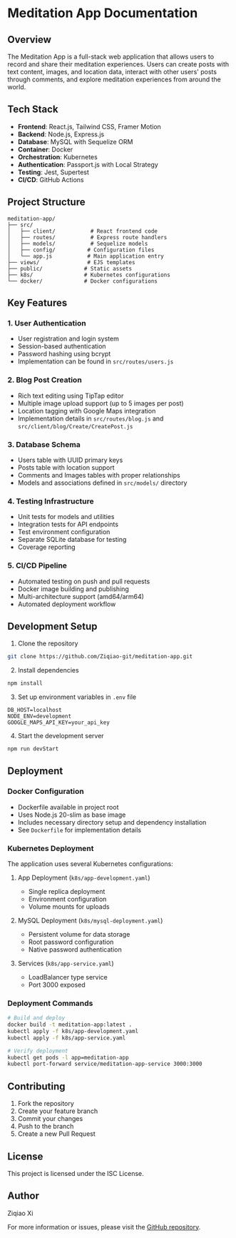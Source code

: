 # Meditation App Documentation

## Overview
The Meditation App is a full-stack web application that allows users to record and share their meditation experiences. Users can create posts with text content, images, and location data, interact with other users' posts through comments, and explore meditation experiences from around the world.

## Tech Stack
- **Frontend**: React.js, Tailwind CSS, Framer Motion
- **Backend**: Node.js, Express.js
- **Database**: MySQL with Sequelize ORM
- **Container**: Docker
- **Orchestration**: Kubernetes
- **Authentication**: Passport.js with Local Strategy
- **Testing**: Jest, Supertest
- **CI/CD**: GitHub Actions

## Project Structure
```
meditation-app/
├── src/
│   ├── client/           # React frontend code
│   ├── routes/           # Express route handlers
│   ├── models/           # Sequelize models
│   ├── config/          # Configuration files
│   └── app.js           # Main application entry
├── views/               # EJS templates
├── public/             # Static assets
├── k8s/                # Kubernetes configurations
└── docker/             # Docker configurations
```

## Key Features

### 1. User Authentication
- User registration and login system
- Session-based authentication
- Password hashing using bcrypt
- Implementation can be found in `src/routes/users.js`

### 2. Blog Post Creation
- Rich text editing using TipTap editor
- Multiple image upload support (up to 5 images per post)
- Location tagging with Google Maps integration
- Implementation details in `src/routes/blog.js` and `src/client/blog/Create/CreatePost.js`

### 3. Database Schema
- Users table with UUID primary keys
- Posts table with location support
- Comments and Images tables with proper relationships
- Models and associations defined in `src/models/` directory

### 4. Testing Infrastructure
- Unit tests for models and utilities
- Integration tests for API endpoints
- Test environment configuration
- Separate SQLite database for testing
- Coverage reporting

### 5. CI/CD Pipeline
- Automated testing on push and pull requests
- Docker image building and publishing
- Multi-architecture support (amd64/arm64)
- Automated deployment workflow

## Development Setup

1. Clone the repository
```bash
git clone https://github.com/Ziqiao-git/meditation-app.git
```

2. Install dependencies
```bash
npm install
```

3. Set up environment variables in `.env` file
```
DB_HOST=localhost
NODE_ENV=development
GOOGLE_MAPS_API_KEY=your_api_key
```

4. Start the development server
```bash
npm run devStart
```

## Deployment

### Docker Configuration
- Dockerfile available in project root
- Uses Node.js 20-slim as base image
- Includes necessary directory setup and dependency installation
- See `Dockerfile` for implementation details

### Kubernetes Deployment
The application uses several Kubernetes configurations:

1. App Deployment (`k8s/app-development.yaml`)
   - Single replica deployment
   - Environment configuration
   - Volume mounts for uploads

2. MySQL Deployment (`k8s/mysql-deployment.yaml`)
   - Persistent volume for data storage
   - Root password configuration
   - Native password authentication

3. Services (`k8s/app-service.yaml`)
   - LoadBalancer type service
   - Port 3000 exposed

### Deployment Commands
```bash
# Build and deploy
docker build -t meditation-app:latest .
kubectl apply -f k8s/app-development.yaml
kubectl apply -f k8s/app-service.yaml

# Verify deployment
kubectl get pods -l app=meditation-app
kubectl port-forward service/meditation-app-service 3000:3000
```

## Contributing
1. Fork the repository
2. Create your feature branch
3. Commit your changes
4. Push to the branch
5. Create a new Pull Request

## License
This project is licensed under the ISC License.

## Author
Ziqiao Xi

For more information or issues, please visit the [GitHub repository](https://github.com/Ziqiao-git/meditation-app).
